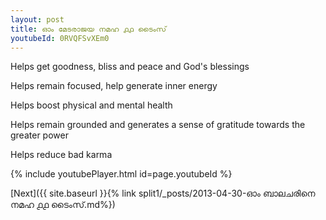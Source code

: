 ```yaml
---
layout: post
title: ഓം മേടരാജയ നമഹ ൧൧ ടൈംസ്
youtubeId: 0RVQFSvXEm0
---
```

 
 
Helps get goodness, bliss and peace and God's blessings
 
Helps remain focused, help generate inner energy 
 
Helps boost physical and mental health 
 
Helps remain grounded and generates a sense of gratitude towards the greater power 
 
Helps reduce bad karma
 
 
 
 


{% include youtubePlayer.html id=page.youtubeId %}
 
[Next]({{ site.baseurl }}{% link  split1/_posts/2013-04-30-ഓം ബാലചരിനെ നമഹ ൧൧ ടൈംസ്.md%})
 
